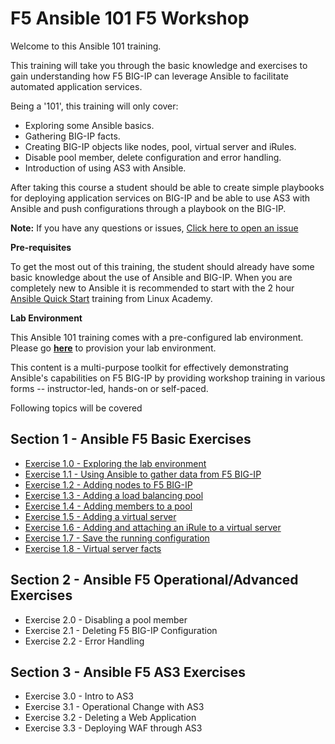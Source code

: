 # F5 Ansible 101 F5 Workshop

Welcome to this Ansible 101 training.

This training will take you through the basic knowledge and exercises to
gain understanding how F5 BIG-IP can leverage Ansible to facilitate
automated application services.

Being a '101', this training will only cover:

-  Exploring some Ansible basics.
-  Gathering BIG-IP facts.
-  Creating BIG-IP objects like nodes, pool, virtual server and iRules.
-  Disable pool member, delete configuration and error handling.
-  Introduction of using AS3 with Ansible.

After taking this course a student should be able to create simple
playbooks for deploying application services on BIG-IP and be able to
use AS3 with Ansible and push configurations through a playbook on the
BIG-IP.

**Note:** 
If you have any questions or issues, [Click here to open an issue](https://github.com/f5devcentral/FAS-ansible-workshop-101/issues)

**Pre-requisites**

To get the most out of this training, the student should already have some basic knowledge about the use of Ansible and BIG-IP. When you are
completely new to Ansible it is recommended to start with the 2 hour [Ansible Quick Start](https://linuxacademy.com/cp/modules/view/id/288) training from Linux Academy.

**Lab Environment**

This Ansible 101 training comes with a pre-configured lab environment. Please go **[here](https://github.com/f5devcentral/FAS-provisioner)** to
provision your lab environment.

This content is a multi-purpose toolkit for effectively demonstrating Ansible's capabilities on F5 BIG-IP by providing workshop training in
various forms -- instructor-led, hands-on or self-paced.

Following topics will be covered

## Section 1 - Ansible F5 Basic Exercises

-  [Exercise 1.0 - Exploring the lab environment](../FAS-ansible-workshop-101/tree/master/docs/1.0-explore.rst)
-  [Exercise 1.1 - Using Ansible to gather data from F5 BIG-IP](../FAS-ansible-workshop-101/tree/master/docs/1.1.get-facts.rst)
-  [Exercise 1.2 - Adding nodes to F5 BIG-IP](../FAS-ansible-workshop-101/tree/master/docs/1.2-add-node.rst)
-  [Exercise 1.3 - Adding a load balancing pool](../FAS-ansible-workshop-101/tree/master/docs/1.3-add-pool.rst)
-  [Exercise 1.4 - Adding members to a pool](../FAS-ansible-workshop-101/tree/master/docs/1.4-add-pool-members.rst)
-  [Exercise 1.5 - Adding a virtual server](../FAS-ansible-workshop-101/tree/master/docs/1.5-add-virtual-server.rst)
-  [Exercise 1.6 - Adding and attaching an iRule to a virtual server](../FAS-ansible-workshop-101/tree/master/docs/1.6-add-irules.rst)
-  [Exercise 1.7 - Save the running configuration](../FAS-ansible-workshop-101/tree/master/docs/1.7-save-running-config.rst) 
-  [Exercise 1.8 - Virtual server facts](../FAS-ansible-workshop-101/tree/master/docs/1.8-virtual-server-facts.rst)

## Section 2 - Ansible F5 Operational/Advanced Exercises

-  Exercise 2.0 - Disabling a pool member 
-  Exercise 2.1 - Deleting F5 BIG-IP Configuration
-  Exercise 2.2 - Error Handling 

## Section 3 - Ansible F5 AS3 Exercises

-  Exercise 3.0 - Intro to AS3
-  Exercise 3.1 - Operational Change with AS3 
-  Exercise 3.2 - Deleting a Web Application 
-  Exercise 3.3 - Deploying WAF through AS3
